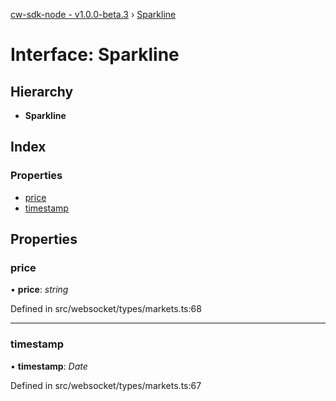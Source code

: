 [cw-sdk-node - v1.0.0-beta.3](../README.md) › [Sparkline](sparkline.md)

# Interface: Sparkline

## Hierarchy

* **Sparkline**

## Index

### Properties

* [price](sparkline.md#price)
* [timestamp](sparkline.md#timestamp)

## Properties

###  price

• **price**: *string*

Defined in src/websocket/types/markets.ts:68

___

###  timestamp

• **timestamp**: *Date*

Defined in src/websocket/types/markets.ts:67
